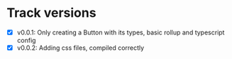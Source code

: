 # Track versions

- [x] v0.0.1: Only creating a Button with its types, basic rollup and typescript config
- [x] v0.0.2: Adding css files, compiled correctly
